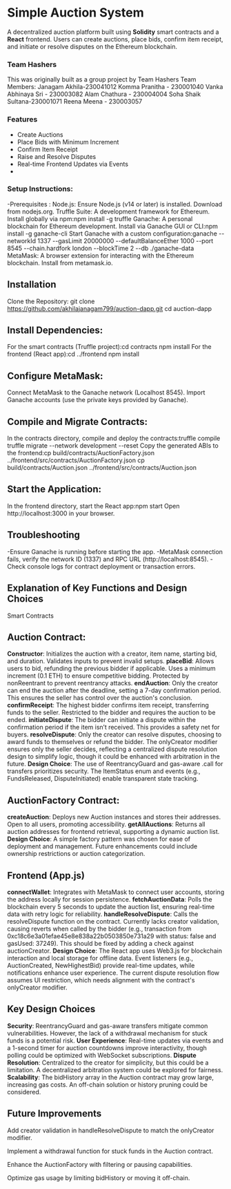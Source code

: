 # Simple Auction System 
A decentralized auction platform built using **Solidity** smart contracts and a **React** frontend. Users can create auctions, place bids, confirm item receipt, and initiate or resolve disputes on the Ethereum blockchain.
### Team Hashers
This was originally built as a group project by
Team  Hashers
Team Members:
Janagam Akhila-230041012
Komma Pranitha - 230001040
Vanka Abhinaya Sri - 230003082
Alam Chathura - 230004004
Soha Shaik Sultana-230001071
Reena Meena - 230003057  


###  Features
- Create Auctions
- Place Bids with Minimum Increment
- Confirm Item Receipt
- Raise and Resolve Disputes
- Real-time Frontend Updates via Events
- 
 ### Setup Instructions:
-Prerequisites :
Node.js: Ensure Node.js (v14 or later) is installed. Download from nodejs.org.
Truffle Suite: A development framework for Ethereum. Install globally via npm:npm install -g truffle
Ganache: A personal blockchain for Ethereum development. Install via Ganache GUI or CLI:npm install -g ganache-cli
Start Ganache with a custom configuration:ganache --networkId 1337 --gasLimit 20000000 --defaultBalanceEther 1000 --port 8545 --chain.hardfork london --blockTime 2 --db ./ganache-data
MetaMask: A browser extension for interacting with the Ethereum blockchain. Install from metamask.io.

 ## Installation
Clone the Repository:
git clone https://github.com/akhilajanagam799/auction-dapp.git
cd auction-dapp
 ## Install Dependencies:
 For the smart contracts (Truffle project):cd contracts
 npm install
 For the frontend (React app):cd ../frontend
 npm install

## Configure MetaMask:
Connect MetaMask to the Ganache network (Localhost 8545).
Import Ganache accounts (use the private keys provided by Ganache).
## Compile and Migrate Contracts:
In the contracts directory, compile and deploy the contracts:truffle compile
truffle migrate --network development --reset
Copy the generated ABIs to the frontend:cp build/contracts/AuctionFactory.json ../frontend/src/contracts/AuctionFactory.json
cp build/contracts/Auction.json ../frontend/src/contracts/Auction.json

## Start the Application:
In the frontend directory, start the React app:npm start
Open http://localhost:3000 in your browser.

## Troubleshooting
-Ensure Ganache is running before starting the app.
-MetaMask connection fails, verify the network ID (1337) and RPC URL (http://localhost:8545).
-Check console logs for contract deployment or transaction errors.

## Explanation of Key Functions and Design Choices
Smart Contracts

## Auction Contract:

**Constructor**: Initializes the auction with a creator, item name, starting bid, and duration. Validates inputs to prevent invalid setups.
**placeBid**: Allows users to bid, refunding the previous bidder if applicable. Uses a minimum increment (0.1 ETH) to ensure competitive bidding. Protected by nonReentrant to prevent reentrancy attacks.
**endAuction**: Only the creator can end the auction after the deadline, setting a 7-day confirmation period. This ensures the seller has control over the auction's conclusion.
**confirmReceipt**: The highest bidder confirms item receipt, transferring funds to the seller. Restricted to the bidder and requires the auction to be ended.
**initiateDispute**: The bidder can initiate a dispute within the confirmation period if the item isn’t received. This provides a safety net for buyers.
**resolveDispute**: Only the creator can resolve disputes, choosing to award funds to themselves or refund the bidder. The onlyCreator modifier ensures only the seller decides, reflecting a centralized dispute resolution design to simplify logic, though it could be enhanced with arbitration in the future.
**Design Choice**: The use of ReentrancyGuard and gas-aware .call for transfers prioritizes security. The ItemStatus enum and events (e.g., FundsReleased, DisputeInitiated) enable transparent state tracking.

## AuctionFactory Contract:
**createAuction**: Deploys new Auction instances and stores their addresses. Open to all users, promoting accessibility.
**getAllAuctions**: Returns all auction addresses for frontend retrieval, supporting a dynamic auction list.
**Design Choice**: A simple factory pattern was chosen for ease of deployment and management. Future enhancements could include ownership restrictions or auction categorization.

## Frontend (App.js)

**connectWallet**: Integrates with MetaMask to connect user accounts, storing the address locally for session persistence.
**fetchAuctionData**: Polls the blockchain every 5 seconds to update the auction list, ensuring real-time data with retry logic for reliability.
**handleResolveDispute**: Calls the resolveDispute function on the contract. Currently lacks creator validation, causing reverts when called by the bidder (e.g., transaction from 0xc18c6e3a01efae45e8e838a22b0503850e731a29 with status: false and gasUsed: 37249). This should be fixed by adding a check against auctionCreator.
**Design Choice**: The React app uses Web3.js for blockchain interaction and local storage for offline data. Event listeners (e.g., AuctionCreated, NewHighestBid) provide real-time updates, while notifications enhance user experience. The current dispute resolution flow assumes UI restriction, which needs alignment with the contract's onlyCreator modifier.

## Key Design Choices

**Security**: ReentrancyGuard and gas-aware transfers mitigate common vulnerabilities. However, the lack of a withdrawal mechanism for stuck funds is a potential risk.
**User Experience**: Real-time updates via events and a 1-second timer for auction countdowns improve interactivity, though polling could be optimized with WebSocket subscriptions.
**Dispute Resolution**: Centralized to the creator for simplicity, but this could be a limitation. A decentralized arbitration system could be explored for fairness.
**Scalability**: The bidHistory array in the Auction contract may grow large, increasing gas costs. An off-chain solution or history pruning could be considered.

## Future Improvements

Add creator validation in handleResolveDispute to match the onlyCreator modifier.

Implement a withdrawal function for stuck funds in the Auction contract.

Enhance the AuctionFactory with filtering or pausing capabilities.

Optimize gas usage by limiting bidHistory or moving it off-chain.

